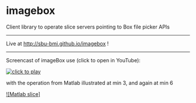 # imagebox
Client library to operate slice servers pointing to Box file picker APIs
___
Live at http://sbu-bmi.github.io/imagebox !
___


Screencast of imageBox use (click to open in YouTube):

[![click to play](http://img.youtube.com/vi/PHzWfIoS2nA/0.jpg)](http://www.youtube.com/watch?v=PHzWfIoS2nA)

with the operation from Matlab illustrated at min 3, and again at min 6 

[![Matlab slice]](http://sbu-bmi.github.io/sliceMatlab.png)